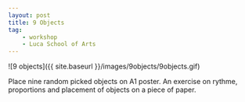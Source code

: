 ```yaml
---
layout: post
title: 9 Objects
tag:
    - workshop
    - Luca School of Arts
---
```



![9 objects]({{ site.baseurl }}/images/9objects/9objects.gif)

<!--more-->

Place nine random picked objects on A1 poster. An exercise on rythme, proportions and placement of objects on a piece of paper.